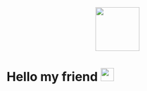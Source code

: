 <div id="header" align="center">
  <img src= "https://media.giphy.com/media/v1.Y2lkPTc5MGI3NjExYmF1b3dra2RnMDJpYmptYW1mZTM5aHZtNmpxZmZtdW16MHA5NDBzYiZlcD12MV9naWZzX3NlYXJjaCZjdD1n/dM2xuxnJCg4H6/giphy.gif" width="100"/>
</div>

<h1>
  Hello my friend
  <img src="https://media.giphy.com/media/myN6l3VB37k6Fo8SWf/giphy.gif?cid=ecf05e47h7alnt8bnrtismo46zfofzx1azh7x9hgi5d0ty0k&ep=v1_stickers_search&rid=giphy.gif&ct=s" width="30px"/>
</h1>

